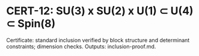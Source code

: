 # CERT-12: SU(3) x SU(2) x U(1) ⊂ U(4) ⊂ Spin(8)

Certificate: standard inclusion verified by block structure and determinant constraints; dimension checks. Outputs: inclusion-proof.md.
